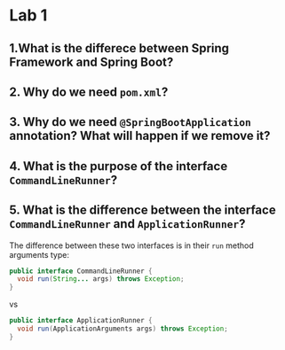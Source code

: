 # Lab 1

## 1.What is the differece between Spring Framework and Spring Boot?

## 2. Why do we need `pom.xml`?

## 3. Why do we need `@SpringBootApplication` annotation? What will happen if we remove it?

## 4. What is the purpose of the interface `CommandLineRunner`?

## 5. What is the difference between the interface `CommandLineRunner` and `ApplicationRunner`?

The difference between these two interfaces is in their `run` method arguments type:

```java
public interface CommandLineRunner {
  void run(String... args) throws Exception;
}
```

vs

```java
public interface ApplicationRunner {
  void run(ApplicationArguments args) throws Exception;
}
```
